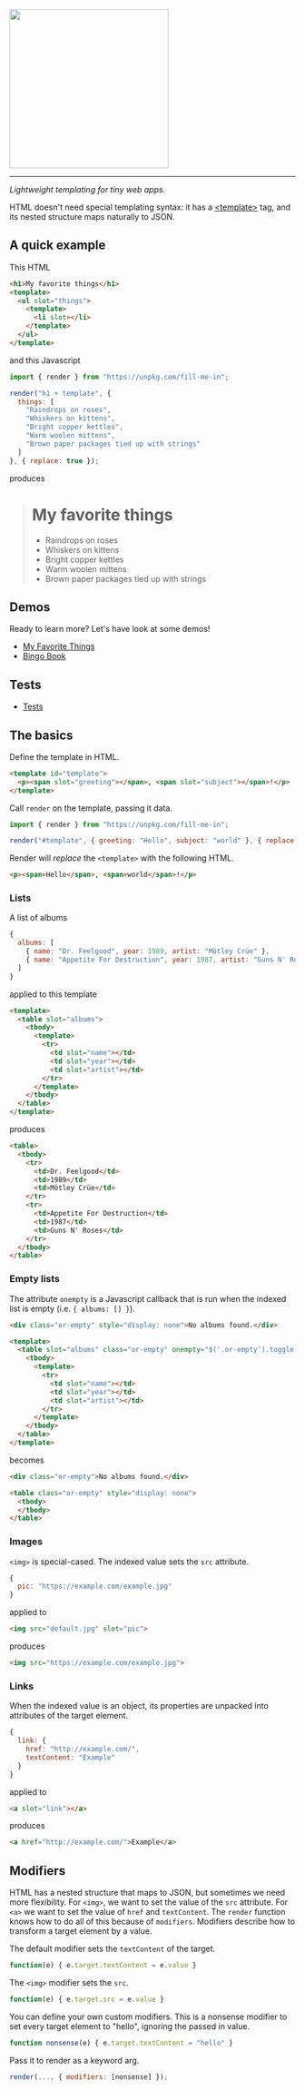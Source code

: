 <img src="logo_transparent.png" width=280>

***

*Lightweight templating for tiny web apps.*

HTML doesn't need special templating syntax: it has a
[&lt;template&gt;](https://developer.mozilla.org/en-US/docs/Web/HTML/Element/template)
tag, and its nested structure maps naturally to JSON.

## A quick example

This HTML

```html
<h1>My favorite things</h1>
<template>
  <ul slot="things">
    <template>
      <li slot></li>
    </template>
  </ul>
</template>
```

and this Javascript

```javascript
import { render } from "https://unpkg.com/fill-me-in";

render("h1 + template", {
  things: [
    "Raindrops on roses",
    "Whiskers on kittens",
    "Bright copper kettles",
    "Warm woolen mittens",
    "Brown paper packages tied up with strings"
  ]
}, { replace: true });
```

produces

> # My favorite things
> - Raindrops on roses
> - Whiskers on kittens
> - Bright copper kettles
> - Warm woolen mittens
> - Brown paper packages tied up with strings

## Demos

Ready to learn more? Let's have look at some demos!

- [My Favorite Things](https://codepen.io/lcfrs/pen/mdbvmgd?editors=1010)
- [Bingo Book](https://codepen.io/lcfrs/pen/WNeMGNg/?editors=1010)

## Tests

- [Tests](https://lcfrs.org/fill-me-in/tests.html)

## The basics

Define the template in HTML.

```html
<template id="template">
  <p><span slot="greeting"></span>, <span slot="subject"></span>!</p>
</template>
```

Call `render` on the template, passing it data.

```javascript
import { render } from "https://unpkg.com/fill-me-in";

render("#template", { greeting: "Hello", subject: "world" }, { replace: true });
```

Render will *replace* the `<template>` with the following HTML.

```html
<p><span>Hello</span>, <span>world</span>!</p>
```

### Lists

A list of albums

```javascript
{
  albums: [
    { name: "Dr. Feelgood", year: 1989, artist: "Mötley Crüe" },
    { name: "Appetite For Destruction", year: 1987, artist: "Guns N' Roses" }
  ]
}
```

applied to this template

```html
<template>
  <table slot="albums">
    <tbody>
      <template>
        <tr>
          <td slot="name"></td>
          <td slot="year"></td>
          <td slot="artist"></td>
        </tr>
      </template>
    </tbody>
  </table>
</template>
```

produces

```html
<table>
  <tbody>
    <tr>
      <td>Dr. Feelgood</td>
      <td>1989</td>
      <td>Mötley Crüe</td>
    </tr>
    <tr>
      <td>Appetite For Destruction</td>
      <td>1987</td>
      <td>Guns N' Roses</td>
    </tr>
  </tbody>
</table>
```

### Empty lists

The attribute `onempty` is a Javascript callback that is run when the indexed
list is empty (i.e. `{ albums: [] }`).

```html
<div class="or-empty" style="display: none">No albums found.</div>

<template>
  <table slot="albums" class="or-empty" onempty="$('.or-empty').toggle()">
    <tbody>
      <template>
        <tr>
          <td slot="name"></td>
          <td slot="year"></td>
          <td slot="artist"></td>
        </tr>
      </template>
    </tbody>
  </table>
</template>
```

becomes

```html
<div class="or-empty">No albums found.</div>

<table class="or-empty" style="display: none">
  <tbody>
  </tbody>
</table>
```

### Images

`<img>` is special-cased. The indexed value sets the `src` attribute.

```javascript
{
  pic: "https://example.com/example.jpg"
}
```

applied to

```html
<img src="default.jpg" slot="pic">
```

produces

```html
<img src="https://example.com/example.jpg">
```

### Links

When the indexed value is an object, its properties are unpacked into
attributes of the target element.

```javascript
{
  link: {
    href: "http://example.com/",
    textContent: "Example"
  }
}
```

applied to

```html
<a slot="link"></a>
```

produces

```html
<a href="http://example.com/">Example</a>
```

## Modifiers

HTML has a nested structure that maps to JSON, but sometimes we need more
flexibility. For `<img>`, we want to set the value of the `src` attribute. For
`<a>` we want to set the value of `href` and `textContent`. The `render`
function knows how to do all of this because of `modifiers`. Modifiers describe
how to transform a target element by a value.

The default modifier sets the `textContent` of the target.

```javascript
function(e) { e.target.textContent = e.value }
```

The `<img>` modifier sets the `src`.

```javascript
function(e) { e.target.src = e.value }
```

You can define your own custom modifiers.  This is a nonsense modifier to set
every target element to "hello", ignoring the passed in value.

```javascript
function nonsense(e) { e.target.textContent = "hello" }
```

Pass it to render as a keyword arg.

```javascript
render(..., { modifiers: [nonsense] });
```
